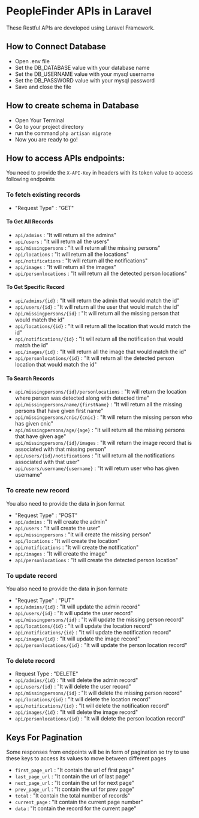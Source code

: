 # PeopleFinder APIs in Laravel

These Restful APIs are developed using Laravel Framework.


## How to Connect Database

- Open .env file
- Set the DB_DATABASE value with your database name
- Set the DB_USERNAME value with your mysql username
- Set the DB_PASSWORD value with your mysql password
- Save and close the file

## How to create schema in Database

- Open Your Terminal
- Go to your project directory
- run the command ```php artisan migrate```
- Now you are ready to go!

## How to access APIs endpoints:

You need to provide the ```X-API-Key``` in headers with its token value to access following endpoints


### To fetch existing records

-  "Request Type" : "GET"
  
#### To Get All Records
  
-    ```api/admins``` : "It will return all the admins"   
-    ```api/users```  : "It will return all the users"
-    ```api/missingpersons``` : "It will return all the missing persons"
-    ```api/locations``` : "It will return all the locations"
-    ```api/notifications``` : "It will return all the notifications"
-    ```api/images``` : "It will return all the images"
-    ```api/personlocations``` : "It will return all the detected person locations"
  
####  To Get Specific Record
  
-    ```api/admins/{id}``` : "It will return the admin that would match the id"   
-    ```api/users/{id}```  : "It will return all the user that would match the id"    
-    ```api/missingpersons/{id}``` : "It will return all the missing person that would match the id"
-    ```api/locations/{id}``` : "It will return all the location that would match the id"
-    ```api/notifications/{id}``` : "It will return all the notification that would match the id"
-    ```api/images/{id}``` : "It will return all the image that would match the id"
-    ```api/personlocations/{id}``` : "It will return all the detected person location that would match the id"

#### To Search Records

-    ```api/missingpersons/{id}/personlocations``` : "It will return the location where person was detected along with detected time"
-    ```api/missingpersons/name/{firstName}``` : "It will return all the missing persons that have given first name"
-    ```api/missingpersons/cnic/{cnic}``` : "It will return the missing person who has given cnic"
-    ```api/missingpersons/age/{age}``` : "It will return all the missing persons that have given age"
-    ```api/missingpersons/{id}/images``` : "It will return the image record that is associated with that missing person"
-    ```api/users/{id}/notifications``` : "It will return all the notifications associated with that user"
-    ```api/users/username/{username}``` : "It will return user who has given username"


### To create new record
You also need to provide the data in json format

-  "Request Type" : "POST"
-    ```api/admins``` : "It will create the admin"    
-    ```api/users```  : "It will create the user"   
-    ```api/missingpersons``` : "It will create the missing person"
-    ```api/locations``` : "It will create the location"
-    ```api/notifications``` : "It will create the notification"
-    ```api/images``` : "It will create the image"
-    ```api/personlocations``` : "It will create the detected person location"


### To update record
You also need to provide the data in json formate

-  "Request Type" : "PUT"
-    ```api/admins/{id}``` : "It will update the admin record" 
-   ```api/users/{id}```  : "It will update the user record"
-   ```api/missingpersons/{id}``` : "It will update the missing person record"    
-   ```api/locations/{id}``` : "It will update the location record"
-   ```api/notifications/{id}``` : "It will update the notification record"
-   ```api/images/{id}``` : "It will update the image record"
-   ```api/personlocations/{id}``` : "It will update the person location record"

### To delete record

-  Request Type : "DELETE"  
-    ```api/admins/{id}``` : "It will delete the admin record"   
-    ```api/users/{id}```  : "It will delete the user record" 
-    ```api/missingpersons/{id}``` : "It will delete the missing person record" 
-    ```api/locations/{id}``` : "It will delete the location record"   
-    ```api/notifications/{id}``` : "It will delete the notification record"    
-    ```api/images/{id}``` : "It will delete the image record"   
-    ```api/personlocations/{id}``` : "It will delete the person location record"


## Keys For Pagination
Some responses from endpoints will be in form of pagination so try to use these keys to access its values to move between different pages
    
-    ```first_page_url``` : "It contain the url of first page"
-    ```last_page_url``` : "It contain the url of last page"   
-    ```next_page_url``` : "It contain the url for next page"
-    ```prev_page_url``` : "It contain the url for prev page"
-    ```total``` : "It contain the total number of records" 
-    ```current_page``` : "It contain the current page number"   
-    ```data``` : "It contain the record for the current page"


